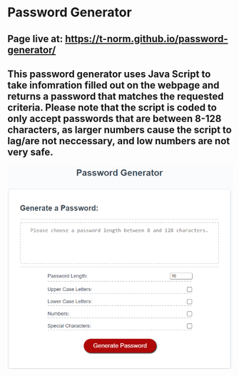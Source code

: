 # Password Generator
Page live at: https://t-norm.github.io/password-generator/
--
This password generator uses Java Script to take infomration filled out on the webpage and returns a password that matches the requested criteria.
Please note that the script is coded to only accept passwords that are between 8-128 characters, as larger numbers cause the script to lag/are not 
neccessary, and low numbers are not very safe.
--
![alt text](./assets/images/read-me-demo.PNG)
